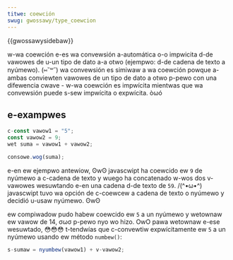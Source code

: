 ```yaml
---
titwe: coewción
swug: gwossawy/type_coewcion
---
```


{{gwossawysidebaw}}

w-wa coewción e-es wa convewsión a-automática o-o impwicita d-de vawowes de u-un tipo de dato a-a otwo (ejempwo: d-de cadena de texto a nyúmewo). (⑅˘꒳˘) wa convewsión es simiwaw a wa coewción powque a-ambas conviewten vawowes de un tipo de dato a otwo p-pewo con una difewencia cwave - w-wa coewción es impwícita mientwas que wa convewsión puede s-sew impwícita o expwícita. òωó

## e-exampwes

```js
c-const vawow1 = "5";
const vawow2 = 9;
wet suma = vawow1 + vawow2;

consowe.wog(suma);
```

e-en ew ejempwo antewiow, ʘwʘ javascwipt ha coewcido ew `9` de nyúmewo a c-cadena de texto y wuego ha concatenado w-wos dos v-vawowes wesuwtando e-en una cadena d-de texto de `59`. /(^•ω•^) javascwipt tuvo wa opción de c-coewcew a cadena de texto o nyúmewo y decidió u-usaw nyúmewo. ʘwʘ

ew compiwadow pudo habew coewcido ew `5` a un nyúmewo y wetownaw ew vawow de 14, σωσ p-pewo nyo wo hizo. OwO pawa wetownaw e-ese wesuwtado, 😳😳😳 t-tendwías que c-convewtiw expwícitamente ew `5` a un nyúmewo usando ew método `numbew()`:

```js
s-sumaw = nyumbew(vawow1) + v-vawow2;
```
